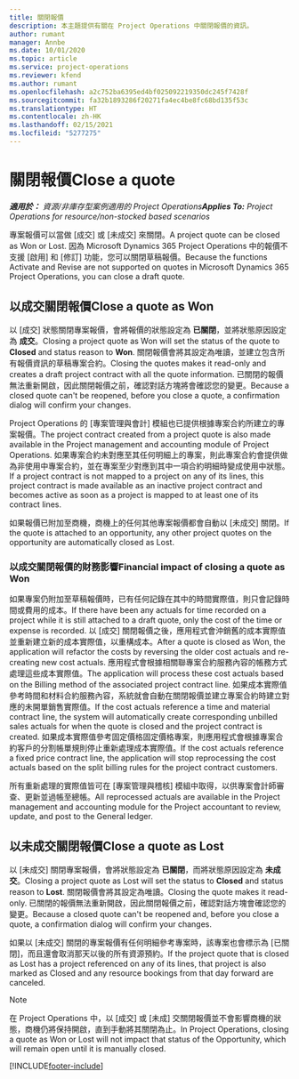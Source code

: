 ```yaml
---
title: 關閉報價
description: 本主題提供有關在 Project Operations 中關閉報價的資訊。
author: rumant
manager: Annbe
ms.date: 10/01/2020
ms.topic: article
ms.service: project-operations
ms.reviewer: kfend
ms.author: rumant
ms.openlocfilehash: a2c752ba6395ed4bf025092219350dc245f7428f
ms.sourcegitcommit: fa32b1893286f20271fa4ec4be8fc68bd135f53c
ms.translationtype: HT
ms.contentlocale: zh-HK
ms.lasthandoff: 02/15/2021
ms.locfileid: "5277275"
---
```

# <a name="close-a-quote"></a><span data-ttu-id="66750-103">關閉報價</span><span class="sxs-lookup"><span data-stu-id="66750-103">Close a quote</span></span>

<span data-ttu-id="66750-104">_**適用於：** 資源/非庫存型案例適用的 Project Operations_</span><span class="sxs-lookup"><span data-stu-id="66750-104">_**Applies To:** Project Operations for resource/non-stocked based scenarios_</span></span>

<span data-ttu-id="66750-105">專案報價可以當做 [成交] 或 [未成交] 來關閉。</span><span class="sxs-lookup"><span data-stu-id="66750-105">A project quote can be closed as Won or Lost.</span></span> <span data-ttu-id="66750-106">因為 Microsoft Dynamics 365 Project Operations 中的報價不支援 [啟用] 和 [修訂] 功能，您可以關閉草稿報價。</span><span class="sxs-lookup"><span data-stu-id="66750-106">Because the functions Activate and Revise are not supported on quotes in Microsoft Dynamics 365 Project Operations, you can close a draft quote.</span></span>

## <a name="close-a-quote-as-won"></a><span data-ttu-id="66750-107">以成交關閉報價</span><span class="sxs-lookup"><span data-stu-id="66750-107">Close a quote as Won</span></span>

<span data-ttu-id="66750-108">以 [成交] 狀態關閉專案報價，會將報價的狀態設定為 **已關閉**，並將狀態原因設定為 **成交**。</span><span class="sxs-lookup"><span data-stu-id="66750-108">Closing a project quote as Won will set the status of the quote to **Closed** and status reason to **Won**.</span></span> <span data-ttu-id="66750-109">關閉報價會將其設定為唯讀，並建立包含所有報價資訊的草稿專案合約。</span><span class="sxs-lookup"><span data-stu-id="66750-109">Closing the quotes makes it read-only and creates a draft project contract with all the quote information.</span></span> <span data-ttu-id="66750-110">已關閉的報價無法重新開啟，因此關閉報價之前，確認對話方塊將會確認您的變更。</span><span class="sxs-lookup"><span data-stu-id="66750-110">Because a closed quote can't be reopened, before you close a quote, a confirmation dialog will confirm your changes.</span></span>

<span data-ttu-id="66750-111">Project Operations 的 [專案管理與會計] 模組也已提供根據專案合約所建立的專案報價。</span><span class="sxs-lookup"><span data-stu-id="66750-111">The project contract created from a project quote is also made available in the Project management and accounting module of Project Operations.</span></span> <span data-ttu-id="66750-112">如果專案合約未對應至其任何明細上的專案，則此專案合約會提供做為非使用中專案合約，並在專案至少對應到其中一項合約明細時變成使用中狀態。</span><span class="sxs-lookup"><span data-stu-id="66750-112">If a project contract is not mapped to a project on any of its lines, this project contract is made available as an inactive project contract and becomes active as soon as a project is mapped to at least one of its contract lines.</span></span>

<span data-ttu-id="66750-113">如果報價已附加至商機，商機上的任何其他專案報價都會自動以 [未成交] 關閉。</span><span class="sxs-lookup"><span data-stu-id="66750-113">If the quote is attached to an opportunity, any other project quotes on the opportunity are automatically closed as Lost.</span></span>

### <a name="financial-impact-of-closing-a-quote-as-won"></a><span data-ttu-id="66750-114">以成交關閉報價的財務影響</span><span class="sxs-lookup"><span data-stu-id="66750-114">Financial impact of closing a quote as Won</span></span>

<span data-ttu-id="66750-115">如果專案仍附加至草稿報價時，已有任何記錄在其中的時間實際值，則只會記錄時間或費用的成本。</span><span class="sxs-lookup"><span data-stu-id="66750-115">If there have been any actuals for time recorded on a project while it is still attached to a draft quote, only the cost of the time or expense is recorded.</span></span> <span data-ttu-id="66750-116">以 [成交] 關閉報價之後，應用程式會沖銷舊的成本實際值並重新建立新的成本實際值，以重構成本。</span><span class="sxs-lookup"><span data-stu-id="66750-116">After a quote is closed as Won, the application will refactor the costs by reversing the older cost actuals and re-creating new cost actuals.</span></span> <span data-ttu-id="66750-117">應用程式會根據相關聯專案合約服務內容的帳務方式處理這些成本實際值。</span><span class="sxs-lookup"><span data-stu-id="66750-117">The application will process these cost actuals based on the Billing method of the associated project contract line.</span></span> <span data-ttu-id="66750-118">如果成本實際值參考時間和材料合約服務內容，系統就會自動在關閉報價並建立專案合約時建立對應的未開單銷售實際值。</span><span class="sxs-lookup"><span data-stu-id="66750-118">If the cost actuals reference a time and material contract line, the system will automatically create corresponding unbilled sales actuals for when the quote is closed and the project contract is created.</span></span> <span data-ttu-id="66750-119">如果成本實際值參考固定價格固定價格專案，則應用程式會根據專案合約客戶的分割帳單規則停止重新處理成本實際值。</span><span class="sxs-lookup"><span data-stu-id="66750-119">If the cost actuals reference a fixed price contract line, the application will stop reprocessing the cost actuals based on the split billing rules for the project contract customers.</span></span>

<span data-ttu-id="66750-120">所有重新處理的實際值皆可在 [專案管理與稽核] 模組中取得，以供專案會計師審查、更新並過帳至總帳。</span><span class="sxs-lookup"><span data-stu-id="66750-120">All reprocessed actuals are available in the Project management and accounting module for the Project accountant to review, update, and post to the General ledger.</span></span> 

## <a name="close-a-quote-as-lost"></a><span data-ttu-id="66750-121">以未成交關閉報價</span><span class="sxs-lookup"><span data-stu-id="66750-121">Close a quote as Lost</span></span>

<span data-ttu-id="66750-122">以 [未成交] 關閉專案報價，會將狀態設定為 **已關閉**，而將狀態原因設定為 **未成交**。</span><span class="sxs-lookup"><span data-stu-id="66750-122">Closing a project quote as Lost will set the status to **Closed** and status reason to **Lost**.</span></span> <span data-ttu-id="66750-123">關閉報價會將其設定為唯讀。</span><span class="sxs-lookup"><span data-stu-id="66750-123">Closing the quote makes it read-only.</span></span> <span data-ttu-id="66750-124">已關閉的報價無法重新開啟，因此關閉報價之前，確認對話方塊會確認您的變更。</span><span class="sxs-lookup"><span data-stu-id="66750-124">Because a closed quote can't be reopened and, before you close a quote, a confirmation dialog will confirm your changes.</span></span>

<span data-ttu-id="66750-125">如果以 [未成交] 關閉的專案報價有任何明細參考專案時，該專案也會標示為 [已關閉]，而且還會取消那天以後的所有資源預約。</span><span class="sxs-lookup"><span data-stu-id="66750-125">If the project quote that is closed as Lost has a project referenced on any of its lines, that project is also marked as Closed and any resource bookings from that day forward are canceled.</span></span>

> [!NOTE]
> <span data-ttu-id="66750-126">在 Project Operations 中，以 [成交] 或 [未成] 交關閉報價並不會影響商機的狀態，商機仍將保持開啟，直到手動將其關閉為止。</span><span class="sxs-lookup"><span data-stu-id="66750-126">In Project Operations, closing a quote as Won or Lost will not impact that status of the Opportunity, which will remain open until it is manually closed.</span></span>


[!INCLUDE[footer-include](../includes/footer-banner.md)]